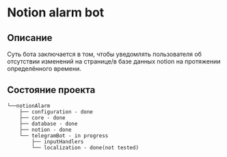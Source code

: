 # Notion alarm bot
## Описание
Суть бота заключается в том, чтобы уведомлять пользователя об отсутствии изменений на странице/в базе данных notion на протяжении определённого времени.
## Состояние проекта
```
└──notionAlarm
    ├── configuration - done
    ├── core - done
    ├── database - done
    ├── notion - done
    └── telegramBot - in progress
        ├── inputHandlers
        └── localization - done(not tested)
```
